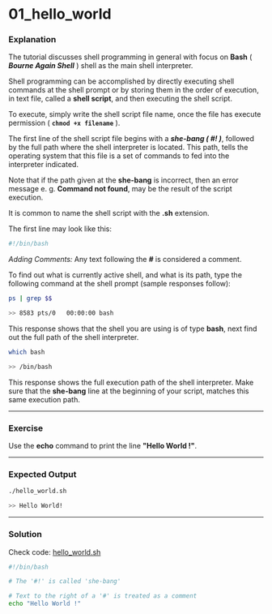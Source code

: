 # 01_hello_world

### Explanation



The tutorial discusses shell programming in general with focus on **Bash** ( ***Bourne Again Shell*** ) shell as the main shell interpreter.

Shell programming can be accomplished by directly executing shell commands at the shell prompt or by storing them in the order of execution, in text file, called a **shell script**, and then executing the shell script.

To execute, simply write the shell script file name, once the file has execute permission ( **```chmod +x filename```** ).



The first line of the shell script file begins with a ***she-bang ( #! )***, followed by the full path where the shell interpreter is located. This path, tells the operating system that this file is a set of commands to fed into the interpreter indicated.

Note that if the path given at the **she-bang** is incorrect, then an error message e. g. **Command not found**, may be the result of the script execution.

It is common to name the shell script with the **.sh** extension.



The first line may look like this:

``````bash
#!/bin/bash
``````

*Adding Comments:* Any text following the ***#*** is considered a comment.



To find out what is currently active shell, and what is its path, type the following command at the shell prompt (sample responses follow):

```bash
ps | grep $$

>> 8583 pts/0	00:00:00 bash
```



This response shows that the shell you are using is of type **bash**, next find out the full path of the shell interpreter.

```bash
which bash

>> /bin/bash
```



This response shows the full execution path of the shell interpreter. Make sure that the **she-bang** line at the beginning of your script, matches this same execution path.



---

### Exercise

Use the **echo** command to print the line **"Hello World !"**.



---

### Expected Output

```bash
./hello_world.sh

>> Hello World!
```



---

### Solution

Check code: [hello_world.sh](./hello_world.sh)

```bash
#!/bin/bash

# The '#!' is called 'she-bang'

# Text to the right of a '#' is treated as a comment
echo "Hello World !"
```


